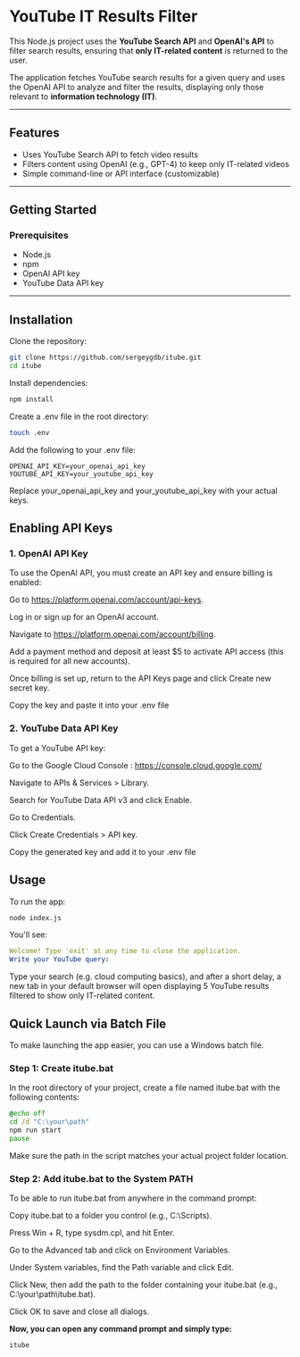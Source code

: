 # YouTube IT Results Filter

This Node.js project uses the **YouTube Search API** and **OpenAI's API** to filter search results, ensuring that **only IT-related content** is returned to the user.

The application fetches YouTube search results for a given query and uses the OpenAI API to analyze and filter the results, displaying only those relevant to **information technology (IT)**.

---

## Features

- Uses YouTube Search API to fetch video results
- Filters content using OpenAI (e.g., GPT-4) to keep only IT-related videos
- Simple command-line or API interface (customizable)

---

## Getting Started

### Prerequisites

- Node.js
- npm
- OpenAI API key
- YouTube Data API key

---

## Installation

Clone the repository:

``` bash
git clone https://github.com/sergeygdb/itube.git
cd itube
```
Install dependencies:

``` bash
npm install
```

Create a .env file in the root directory:

``` bash
touch .env
```

Add the following to your .env file:

``` env
OPENAI_API_KEY=your_openai_api_key
YOUTUBE_API_KEY=your_youtube_api_key
```

Replace your_openai_api_key and your_youtube_api_key with your actual keys.

## Enabling API Keys

### 1. OpenAI API Key

To use the OpenAI API, you must create an API key and ensure billing is enabled:

Go to https://platform.openai.com/account/api-keys.

Log in or sign up for an OpenAI account.

Navigate to https://platform.openai.com/account/billing.

Add a payment method and deposit at least $5 to activate API access (this is required for all new accounts).

Once billing is set up, return to the API Keys page and click Create new secret key.

Copy the key and paste it into your .env file

### 2. YouTube Data API Key

To get a YouTube API key:

Go to the Google Cloud Console : https://console.cloud.google.com/

Navigate to APIs & Services > Library.

Search for YouTube Data API v3 and click Enable.

Go to Credentials.

Click Create Credentials > API key.

Copy the generated key and add it to your .env file

## Usage

To run the app:

``` bash
node index.js
```

You'll see:

``` yaml
Welcome! Type 'exit' at any time to close the application.
Write your YouTube query:
```
Type your search (e.g. cloud computing basics), and after a short delay, a new tab in your default browser will open displaying 5 YouTube results filtered to show only IT-related content.


## Quick Launch via Batch File

To make launching the app easier, you can use a Windows batch file.


### Step 1: Create itube.bat

In the root directory of your project, create a file named itube.bat with the following contents:

``` bat
@echo off
cd /d "C:\your\path"
npm run start
pause
```

Make sure the path in the script matches your actual project folder location.

### Step 2: Add itube.bat to the System PATH

To be able to run itube.bat from anywhere in the command prompt:

Copy itube.bat to a folder you control (e.g., C:\Scripts).

Press Win + R, type sysdm.cpl, and hit Enter.

Go to the Advanced tab and click on Environment Variables.

Under System variables, find the Path variable and click Edit.

Click New, then add the path to the folder containing your itube.bat (e.g., C:\your\path\itube.bat).

Click OK to save and close all dialogs.


**Now, you can open any command prompt and simply type:**

``` bash
itube
```